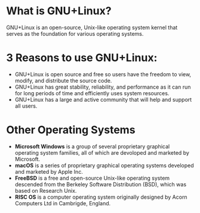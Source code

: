 # What is GNU+Linux?
GNU+Linux is an open-source, Unix-like operating system kernel that serves as the foundation for various operating systems. 

# 3 Reasons to use GNU+Linux:
* GNU+Linux is open source and free so users have the freedom to view, modify, and distribute the source code.
* GNU+Linux has great stability, reliability, and performance as it can run for long periods of time and efficiently uses system resources. 
* GNU+Linux has a large and active community that will help and support all users.

# Other Operating Systems
* **Microsoft Windows** is a group of several proprietary graphical operating system families, all of which are devoloped and marketed by Microsoft. 
* **macOS** is a series of proprietary graphical operating systems developed and marketed by Apple Inc. 
* **FreeBSD** is a free and open-source Unix-like operating system descended from the Berkeley Software Distribution (BSD), which was based on Research Unix. 
* **RISC OS** is a computer operating system originally designed by Acorn Computers Ltd in Cambrigde, England.  

